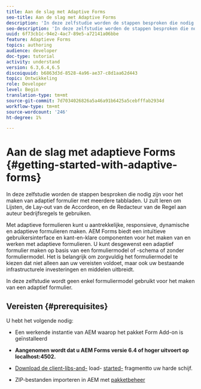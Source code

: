 ```yaml
---
title: Aan de slag met Adaptive Forms
seo-title: Aan de slag met Adaptive Forms
description: 'In deze zelfstudie worden de stappen besproken die nodig zijn voor het maken van adaptief formulier met meerdere tabbladen. U zult leren om Lijsten, de Lay-out van de Accordeon, en de Redacteur van de Regel aan auteur bedrijfsregels te gebruiken. '
seo-description: 'In deze zelfstudie worden de stappen besproken die nodig zijn voor het maken van adaptief formulier met meerdere tabbladen. U zult leren om Lijsten, de Lay-out van de Accordeon, en de Redacteur van de Regel aan auteur bedrijfsregels te gebruiken. '
uuid: 6f73cb1c-94e2-4ac7-89e5-a72141a06bbe
feature: Adaptieve Forms
topics: authoring
audience: developer
doc-type: tutorial
activity: understand
version: 6.3,6.4,6.5
discoiquuid: b6863d3d-8528-4a96-ae37-c8d1aa62d443
topic: Ontwikkeling
role: Developer
level: Begin
translation-type: tm+mt
source-git-commit: 7d7034026826a5a46a91b6425a5cebfffab2934d
workflow-type: tm+mt
source-wordcount: '246'
ht-degree: 1%

---
```



# Aan de slag met adaptieve Forms {#getting-started-with-adaptive-forms}

In deze zelfstudie worden de stappen besproken die nodig zijn voor het maken van adaptief formulier met meerdere tabbladen. U zult leren om Lijsten, de Lay-out van de Accordeon, en de Redacteur van de Regel aan auteur bedrijfsregels te gebruiken.

Met adaptieve formulieren kunt u aantrekkelijke, responsieve, dynamische en adaptieve formulieren maken. AEM Forms biedt een intuïtieve gebruikersinterface en kant-en-klare componenten voor het maken van en werken met adaptieve formulieren. U kunt desgewenst een adaptief formulier maken op basis van een formuliermodel of -schema of zonder formuliermodel. Het is belangrijk om zorgvuldig het formuliermodel te kiezen dat niet alleen aan uw vereisten voldoet, maar ook uw bestaande infrastructurele investeringen en middelen uitbreidt.

In deze zelfstudie wordt geen enkel formuliermodel gebruikt voor het maken van een adaptief formulier.

## Vereisten {#prerequisites}

U hebt het volgende nodig:

* Een werkende instantie van AEM waarop het pakket Form Add-on is geïnstalleerd

* **Aangenomen wordt dat u AEM Forms versie 6.4 of hoger uitvoert op localhost:4502.**

* [Download de client-libs-and-](assets/client-libs-and-logo.zip) load- [started-](assets/getting-started-fragment.zip) fragmentto uw harde schijf.

* ZIP-bestanden importeren in AEM met [pakketbeheer ](http://localhost:4502/crx/packmgr/index.jsp)


